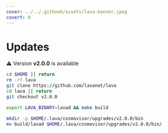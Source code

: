 ```yaml
---
cover: ../../.gitbook/assets/lava-banner.jpeg
coverY: 0
---
```


# Updates

⚠️ Version **v2.0.0** is available

```bash
cd $HOME || return
rm -rf lava
git clone https://github.com/lavanet/lava
cd lava || return
git checkout v2.0.0

export LAVA_BINARY=lavad && make build

mkdir -p $HOME/.lava/cosmovisor/upgrades/v2.0.0/bin
mv build/lavad $HOME/.lava/cosmovisor/upgrades/v2.0.0/bin/
```
